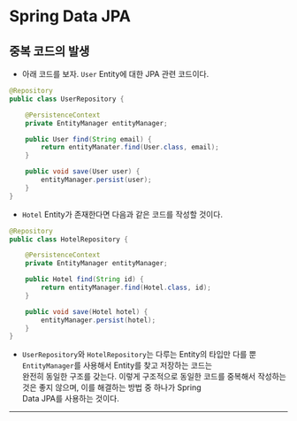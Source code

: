 <h1>Spring Data JPA</h1>

<h2>중복 코드의 발생</h2>

* 아래 코드를 보자. `User` Entity에 대한 JPA 관련 코드이다.
```java
@Repository
public class UserRepository {

    @PersistenceContext
    private EntityManager entityManager;

    public User find(String email) {
        return entityManater.find(User.class, email);
    }

    public void save(User user) {
        entityManager.persist(user);
    }
}
```

* `Hotel` Entity가 존재한다면 다음과 같은 코드를 작성할 것이다.
```java
@Repository
public class HotelRepository {

    @PersistenceContext
    private EntityManager entityManager;

    public Hotel find(String id) {
        return entityManager.find(Hotel.class, id);
    }

    public void save(Hotel hotel) {
        entityManager.persist(hotel);
    }
}
```

* `UserRepository`와 `HotelRepository`는 다루는 Entity의 타입만 다를 뿐 `EntityManager`를 사용해서 Entity를 찾고 저장하는 코드는   
  완전히 동일한 구조를 갖는다. 이렇게 구조적으로 동일한 코드를 중복해서 작성하는 것은 좋지 않으며, 이를 해결하는 방법 중 하나가 Spring   
  Data JPA를 사용하는 것이다.
<hr/>